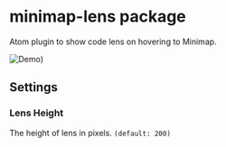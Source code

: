 # minimap-lens package

Atom plugin to show code lens on hovering to Minimap.

![Demo](https://user-images.githubusercontent.com/21187480/51426538-95932580-1c2f-11e9-88f8-6193218c4488.gif))

## Settings
### Lens Height
The height of lens in pixels. `(default: 200)`
